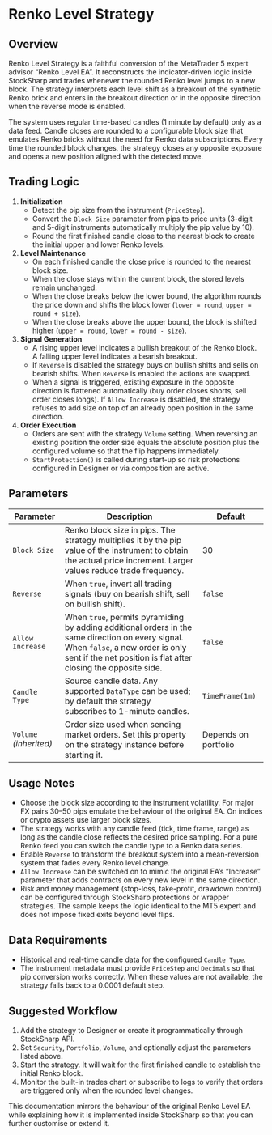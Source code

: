 # Renko Level Strategy

## Overview
Renko Level Strategy is a faithful conversion of the MetaTrader 5 expert advisor “Renko Level EA”. It reconstructs the indicator-driven logic inside StockSharp and trades whenever the rounded Renko level jumps to a new block. The strategy interprets each level shift as a breakout of the synthetic Renko brick and enters in the breakout direction or in the opposite direction when the reverse mode is enabled.

The system uses regular time-based candles (1 minute by default) only as a data feed. Candle closes are rounded to a configurable block size that emulates Renko bricks without the need for Renko data subscriptions. Every time the rounded block changes, the strategy closes any opposite exposure and opens a new position aligned with the detected move.

## Trading Logic
1. **Initialization**
   - Detect the pip size from the instrument (`PriceStep`).
   - Convert the `Block Size` parameter from pips to price units (3-digit and 5-digit instruments automatically multiply the pip value by 10).
   - Round the first finished candle close to the nearest block to create the initial upper and lower Renko levels.
2. **Level Maintenance**
   - On each finished candle the close price is rounded to the nearest block size.
   - When the close stays within the current block, the stored levels remain unchanged.
   - When the close breaks below the lower bound, the algorithm rounds the price down and shifts the block lower (`lower = round`, `upper = round + size`).
   - When the close breaks above the upper bound, the block is shifted higher (`upper = round`, `lower = round - size`).
3. **Signal Generation**
   - A rising upper level indicates a bullish breakout of the Renko block. A falling upper level indicates a bearish breakout.
   - If `Reverse` is disabled the strategy buys on bullish shifts and sells on bearish shifts. When `Reverse` is enabled the actions are swapped.
   - When a signal is triggered, existing exposure in the opposite direction is flattened automatically (buy order closes shorts, sell order closes longs). If `Allow Increase` is disabled, the strategy refuses to add size on top of an already open position in the same direction.
4. **Order Execution**
   - Orders are sent with the strategy `Volume` setting. When reversing an existing position the order size equals the absolute position plus the configured volume so that the flip happens immediately.
   - `StartProtection()` is called during start-up so risk protections configured in Designer or via composition are active.

## Parameters
| Parameter | Description | Default |
|-----------|-------------|---------|
| `Block Size` | Renko block size in pips. The strategy multiplies it by the pip value of the instrument to obtain the actual price increment. Larger values reduce trade frequency. | 30 |
| `Reverse` | When `true`, invert all trading signals (buy on bearish shift, sell on bullish shift). | `false` |
| `Allow Increase` | When `true`, permits pyramiding by adding additional orders in the same direction on every signal. When `false`, a new order is only sent if the net position is flat after closing the opposite side. | `false` |
| `Candle Type` | Source candle data. Any supported `DataType` can be used; by default the strategy subscribes to 1-minute candles. | `TimeFrame(1m)` |
| `Volume` *(inherited)* | Order size used when sending market orders. Set this property on the strategy instance before starting it. | Depends on portfolio |

## Usage Notes
- Choose the block size according to the instrument volatility. For major FX pairs 30–50 pips emulate the behaviour of the original EA. On indices or crypto assets use larger block sizes.
- The strategy works with any candle feed (tick, time frame, range) as long as the candle close reflects the desired price sampling. For a pure Renko feed you can switch the candle type to a Renko data series.
- Enable `Reverse` to transform the breakout system into a mean-reversion system that fades every Renko level change.
- `Allow Increase` can be switched on to mimic the original EA’s “Increase” parameter that adds contracts on every new level in the same direction.
- Risk and money management (stop-loss, take-profit, drawdown control) can be configured through StockSharp protections or wrapper strategies. The sample keeps the logic identical to the MT5 expert and does not impose fixed exits beyond level flips.

## Data Requirements
- Historical and real-time candle data for the configured `Candle Type`.
- The instrument metadata must provide `PriceStep` and `Decimals` so that pip conversion works correctly. When these values are not available, the strategy falls back to a 0.0001 default step.

## Suggested Workflow
1. Add the strategy to Designer or create it programmatically through StockSharp API.
2. Set `Security`, `Portfolio`, `Volume`, and optionally adjust the parameters listed above.
3. Start the strategy. It will wait for the first finished candle to establish the initial Renko block.
4. Monitor the built-in trades chart or subscribe to logs to verify that orders are triggered only when the rounded level changes.

This documentation mirrors the behaviour of the original Renko Level EA while explaining how it is implemented inside StockSharp so that you can further customise or extend it.
